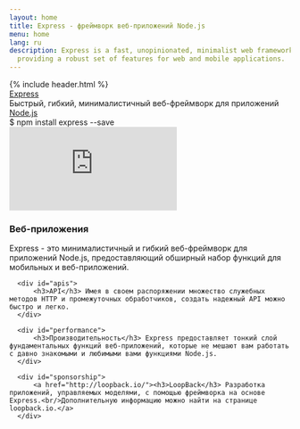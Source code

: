 ```yaml
---
layout: home
title: Express - фреймворк веб-приложений Node.js
menu: home
lang: ru
description: Express is a fast, unopinionated, minimalist web framework for Node.js,
  providing a robust set of features for web and mobile applications.
---
```

<section id="home-content">
  {% include header.html %}
  <div id="overlay"></div>
  <div id="homepage-leftpane" class="pane">
    <section id="description">
        <div class="express"><a href="/">Express</a></div>
        <span class="description">Быстрый, гибкий, минималистичный веб-фреймворк для приложений <a href='http://nodejs.org'>Node.js</a></span>
    </section>
    <div id="install-command">$ npm install express --save</div>
  </div>
  <div id="homepage-rightpane" class="pane">
    <iframe src="https://www.youtube.com/embed/HxGt_3F0ULg" frameborder="0" allowfullscreen></iframe>
  </div>
</section>

<!--<section id="doc-langs" markdown="1">
  Документация по Express доступна также на других языках: на [испанском](/es), [японском](/ja), [русском](/ru), [китайском](/zh-cn), [корейском](/ko), [португальском](/pt-br).
</section>-->

<section id="intro">

  <div id="boxes" class="clearfix">
      <div id="web-applications">
          <h3>Веб-приложения</h3> Express - это минималистичный и гибкий веб-фреймворк для приложений Node.js, предоставляющий обширный набор функций для мобильных и веб-приложений.
      </div>

      <div id="apis">
          <h3>API</h3> Имея в своем распоряжении множество служебных методов HTTP и промежуточных обработчиков, создать надежный API можно быстро и легко.
      </div>

      <div id="performance">
          <h3>Производительность</h3> Express предоставляет тонкий слой фундаментальных функций веб-приложений, которые не мешают вам работать с давно знакомыми и любимыми вами функциями Node.js.
      </div>

      <div id="sponsorship">
          <a href="http://loopback.io/"><h3>LoopBack</h3> Разработка приложений, управляемых моделями, с помощью фреймворка на основе Express.<br/>Дополнительную информацию можно найти на странице loopback.io.</a>
      </div>
  </div>

</section>

<!--
<section id="announcements">
  {% include announcement/announcement-{{ page.lang }}.md %}
</section>
-->
